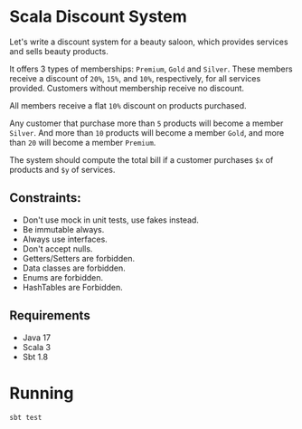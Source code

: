 
# Scala Discount System

Let's write a discount system for a beauty saloon, which provides services and sells beauty products.

It offers 3 types of memberships: `Premium`, `Gold` and `Silver`. These members receive a discount of `20%`, `15%`, and `10%`, respectively, for all services provided. Customers without membership receive no discount.

All members receive a flat `10%` discount on products purchased.

Any customer that purchase more than `5` products will become a member `Silver`. And more than `10` products will become a member `Gold`, and more than `20` will become a member `Premium`.

The system should compute the total bill if a customer purchases `$x` of products and `$y` of services.

## Constraints:
- Don't use mock in unit tests, use fakes instead.
- Be immutable always.
- Always use interfaces.
- Don't accept nulls.
- Getters/Setters are forbidden.
- Data classes are forbidden.
- Enums are forbidden.
- HashTables are Forbidden.

## Requirements

- Java 17
- Scala 3
- Sbt 1.8

# Running
```
sbt test
```
